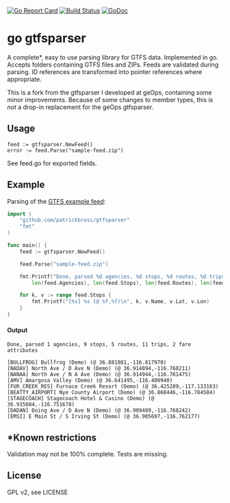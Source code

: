 [![Go Report Card](https://goreportcard.com/badge/github.com/patrickbr/gtfsparser)](https://goreportcard.com/report/github.com/patrickbr/gtfsparser) [![Build Status](https://travis-ci.org/patrickbr/gtfsparser.svg?branch=master)](https://travis-ci.org/patrickbr/gtfsparser) [![GoDoc](https://godoc.org/github.com/patrickbr/gtfsparser?status.png)](https://godoc.org/github.com/patrickbr/gtfsparser)

# go gtfsparser

A complete*, easy to use parsing library for GTFS data. Implemented in go. Accepts folders containing GTFS files and ZIPs. Feeds are validated during parsing. ID references are transformed into pointer references where appropriate.

This is a fork from the gtfsparser I developed at geOps, containing some minor improvements. Because of some changes to member types, this is _not_ a drop-in replacement for the geOps gtfsparser.

## Usage
    feed := gtfsparser.NewFeed()
    error := feed.Parse("sample-feed.zip")
    
See feed.go for exported fields.

## Example

Parsing of the [GTFS example feed](https://developers.google.com/transit/gtfs/examples/gtfs-feed):
    
```go
import (
	"github.com/patrickbrosi/gtfsparser"
	"fmt"
)

func main() {
	feed := gtfsparser.NewFeed()

	feed.Parse("sample-feed.zip")

	fmt.Printf("Done, parsed %d agencies, %d stops, %d routes, %d trips, %d fare attributes\n\n",
		len(feed.Agencies), len(feed.Stops), len(feed.Routes), len(feed.Trips), len(feed.FareAttributes))

	for k, v := range feed.Stops {
        fmt.Printf("[%s] %s (@ %f,%f)\n", k, v.Name, v.Lat, v.Lon)
    }
}
```

#### Output
```
Done, parsed 1 agencies, 9 stops, 5 routes, 11 trips, 2 fare attributes

[BULLFROG] Bullfrog (Demo) (@ 36.881081,-116.817970)
[NADAV] North Ave / D Ave N (Demo) (@ 36.914894,-116.768211)
[NANAA] North Ave / N A Ave (Demo) (@ 36.914944,-116.761475)
[AMV] Amargosa Valley (Demo) (@ 36.641495,-116.400940)
[FUR_CREEK_RES] Furnace Creek Resort (Demo) (@ 36.425289,-117.133163)
[BEATTY_AIRPORT] Nye County Airport (Demo) (@ 36.868446,-116.784584)
[STAGECOACH] Stagecoach Hotel & Casino (Demo) (@ 36.915684,-116.751678)
[DADAN] Doing Ave / D Ave N (Demo) (@ 36.909489,-116.768242)
[EMSI] E Main St / S Irving St (Demo) (@ 36.905697,-116.762177)
```

## *Known restrictions

Validation may not be 100% complete. Tests are missing.

## License

GPL v2, see LICENSE
